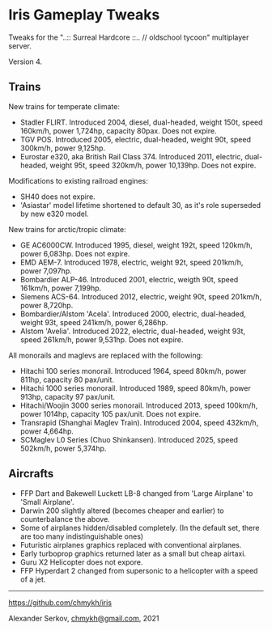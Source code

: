 Iris Gameplay Tweaks
====================

Tweaks for the "..:: Surreal Hardcore ::.. // oldschool tycoon" multiplayer server.

Version 4.

Trains
------

New trains for temperate climate:
- Stadler FLIRT. Introduced 2004, diesel, dual-headed, weight 150t, speed 160km/h, power 1,724hp, capacity 80pax. Does not expire.
- TGV POS. Introduced 2005, electric, dual-headed, weight 90t, speed 300km/h, power 9,125hp.
- Eurostar e320, aka British Rail Class 374. Introduced 2011, electric, dual-headed, weight 95t, speed 320km/h, power 10,139hp. Does not expire.

Modifications to existing railroad engines:
- SH40 does not expire.
- 'Asiastar' model lifetime shortened to default 30, as it's role superseded by new e320 model.

New trains for arctic/tropic climate:
- GE AC6000CW. Introduced 1995, diesel, weight 192t, speed 120km/h, power 6,083hp. Does not expire.
- EMD AEM-7. Introduced 1978, electric, weight 92t, speed 201km/h, power 7,097hp.
- Bombardier ALP-46. Introduced 2001, electric, weigth 90t, speed 161km/h, power 7,199hp.
- Siemens ACS-64. Introduced 2012, electric, weight 90t, speed 201km/h, power 8,720hp.
- Bombardier/Alstom 'Acela'. Introduced 2000, electric, dual-headed, weight 93t, speed 241km/h, power 6,286hp.
- Alstom 'Avelia'. Introduced 2022, electric, dual-headed, weight 93t, speed 261km/h, power 9,531hp. Does not expire.

All monorails and maglevs are replaced with the following:
- Hitachi 100 series monorail. Introduced 1964, speed 80km/h, power 811hp, capacity 80 pax/unit.
- Hitachi 1000 series monorail. Introduced 1989, speed 80km/h, power 913hp, capacity 97 pax/unit.
- Hitachi/Woojin 3000 series monorail. Introduced 2013, speed 100km/h, power 1014hp, capacity 105 pax/unit. Does not expire.
- Transrapid (Shanghai Maglev Train). Introduced 2004, speed 432km/h, power 4,664hp.
- SCMaglev L0 Series (Chuo Shinkansen). Introduced 2025, speed 502km/h, power 5,374hp.

Aircrafts
---------

- FFP Dart and Bakewell Luckett LB-8 changed from 'Large Airplane' to 'Small Airplane'.
- Darwin 200 slightly altered (becomes cheaper and earlier) to counterbalance the above.
- Some of airplanes hidden/disabled completely. (In the default set, there are too many indistinguishable ones)
- Futuristic airplanes graphics replaced with conventional airplanes.
- Early turboprop graphics returned later as a small but cheap airtaxi.
- Guru X2 Helicopter does not expore.
- FFP Hyperdart 2 changed from supersonic to a helicopter with a speed of a jet.

---

https://github.com/chmykh/iris

Alexander Serkov, chmykh@gmail.com, 2021
